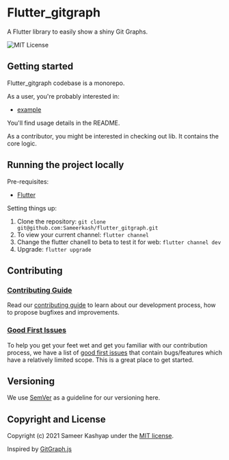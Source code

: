 # Flutter_gitgraph

A Flutter library to easily show a shiny Git Graphs.


![MIT License](https://img.shields.io/badge/License-MIT-yellow.svg)


## Getting started

Flutter_gitgraph codebase is a monorepo.

As a user, you're probably interested in:

- [example](example)


You'll find usage details in the README.

As a contributor, you might be interested in checking out lib. It contains the core logic.

## Running the project locally

Pre-requisites:

-   [Flutter](https://flutter.dev/)

Setting things up:

1.  Clone the repository: `git clone git@github.com:Sameerkash/flutter_gitgraph.git`
2.  To view your current channel: `flutter channel`
3.  Change the flutter chanell to beta to test it for web: `flutter channel dev`
4.  Upgrade: `flutter upgrade`


## Contributing

### [Contributing Guide](CONTRIBUTING.md)

Read our [contributing guide](contributing) to learn about our development process, how to propose bugfixes and improvements.

### [Good First Issues](good-first-issues)

To help you get your feet wet and get you familiar with our contribution process, we have a list of [good first issues](good-first-issues) that contain bugs/features which have a relatively limited scope. This is a great place to get started.

## Versioning

We use [SemVer](semver) as a guideline for our versioning here.


## Copyright and License

Copyright (c) 2021 Sameer Kashyap under the [MIT license](license).


Inspired by [GitGraph.js](gitgtaphjs.com)


